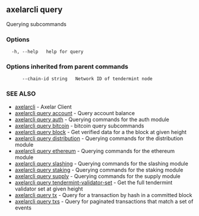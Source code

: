 ## axelarcli query

Querying subcommands

### Options

```
  -h, --help   help for query
```

### Options inherited from parent commands

```
      --chain-id string   Network ID of tendermint node
```

### SEE ALSO

- [axelarcli](axelarcli.md)	 - Axelar Client
- [axelarcli query account](axelarcli_query_account.md)	 - Query account balance
- [axelarcli query auth](axelarcli_query_auth.md)	 - Querying commands for the auth module
- [axelarcli query bitcoin](axelarcli_query_bitcoin.md)	 - bitcoin query subcommands
- [axelarcli query block](axelarcli_query_block.md)	 - Get verified data for a the block at given height
- [axelarcli query distribution](axelarcli_query_distribution.md)	 - Querying commands for the distribution module
- [axelarcli query ethereum](axelarcli_query_ethereum.md)	 - Querying commands for the ethereum module
- [axelarcli query slashing](axelarcli_query_slashing.md)	 - Querying commands for the slashing module
- [axelarcli query staking](axelarcli_query_staking.md)	 - Querying commands for the staking module
- [axelarcli query supply](axelarcli_query_supply.md)	 - Querying commands for the supply module
- [axelarcli query tendermint-validator-set](axelarcli_query_tendermint-validator-set.md)	 - Get the full tendermint validator set at given height
- [axelarcli query tx](axelarcli_query_tx.md)	 - Query for a transaction by hash in a committed block
- [axelarcli query txs](axelarcli_query_txs.md)	 - Query for paginated transactions that match a set of events
